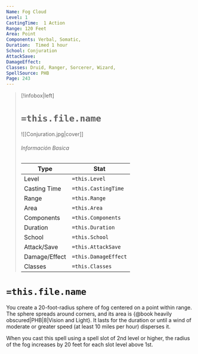```yaml
---
Name: Fog Cloud
Level: 1
CastingTime:  1 Action 
Range: 120 Feet
Area: Point
Components: Verbal, Somatic, 
Duration:  Timed 1 hour
School: Conjuration
AttackSave: 
DamageEffect: 
Classes: Druid, Ranger, Sorcerer, Wizard, 
SpellSource: PHB
Page: 243
---
```


>[!infobox|left]
># `=this.file.name`
>![[Conjuration.jpg|cover]]
> ###### Información Basica
> Type |  Stat |
> ---|---|
> Level | `=this.Level` |
> Casting Time | `=this.CastingTime` |
> Range | `=this.Range` |
> Area | `=this.Area` |
> Components | `=this.Components` |
> Duration | `=this.Duration` |
> School | `=this.School` |
> Attack/Save | `=this.AttackSave` |
> Damage/Effect | `=this.DamageEffect` |
> Classes | `=this.Classes` |

# `=this.file.name`
You create a 20-foot-radius sphere of fog centered on a point within range. The sphere spreads around corners, and its area is {@book heavily obscured|PHB|8|Vision and Light}. It lasts for the duration or until a wind of moderate or greater speed (at least 10 miles per hour) disperses it.



 


When you cast this spell using a spell slot of 2nd level or higher, the radius of the fog increases by 20 feet for each slot level above 1st. 